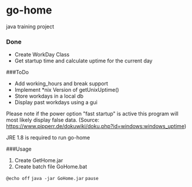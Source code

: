 # go-home
java training project

### Done
- Create WorkDay Class
- Get startup time and calculate uptime for the current day

###ToDo
-	Add working_hours and break support
-	Implement *nix Version of getUnixUptime()
-	Store workdays in a local db
-	Display past workdays using a gui

Please note if the power option "fast startup" is active this program will most likely display 
false data. (Source: https://www.pipperr.de/dokuwiki/doku.php?id=windows:windows_uptime)

JRE 1.8 is required to run go-home

###Usage

1. Create GetHome.jar
2. Create batch file GoHome.bat 

`@echo off`
`java -jar GoHome.jar`
`pause`
